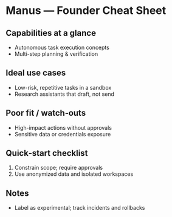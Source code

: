 # Manus — Founder Cheat Sheet

## Capabilities at a glance
- Autonomous task execution concepts
- Multi-step planning & verification

## Ideal use cases
- Low-risk, repetitive tasks in a sandbox
- Research assistants that draft, not send

## Poor fit / watch‑outs
- High-impact actions without approvals
- Sensitive data or credentials exposure

## Quick‑start checklist
1. Constrain scope; require approvals
2. Use anonymized data and isolated workspaces

## Notes
- Label as experimental; track incidents and rollbacks
